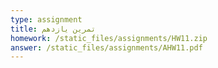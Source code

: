 ```yaml
---
type: assignment
title: تمرین یازدهم
homework: /static_files/assignments/HW11.zip
answer: /static_files/assignments/AHW11.pdf
---
```

